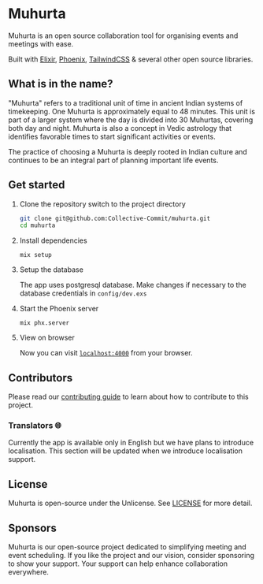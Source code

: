 # Muhurta
Muhurta is an open source collaboration tool for organising events and meetings with ease.


Built with [Elixir](https://github.com/elixir-lang/elixir), [Phoenix](https://github.com/phoenixframework/phoenix), [TailwindCSS](https://github.com/tailwindlabs/tailwindcss) & several other open source libraries.

## What is in the name?
"Muhurta" refers to a traditional unit of time in ancient Indian systems of timekeeping. One Muhurta is approximately equal to 48 minutes. This unit is part of a larger system where the day is divided into 30 Muhurtas, covering both day and night. Muhurta is also a concept in Vedic astrology that identifies favorable times to start significant activities or events. 

The practice of choosing a Muhurta is deeply rooted in Indian culture and continues to be an integral part of planning important life events. 

## Get started

1. Clone the repository switch to the project directory

   ```bash
   git clone git@github.com:Collective-Commit/muhurta.git
   cd muhurta
   ```

2. Install dependencies

   ```
   mix setup
   ```

3. Setup the database

   The app uses postgresql database. Make changes if necessary to the database credentials in `config/dev.exs`

4. Start the Phoenix server

   ```
   mix phx.server
   ```

5. View on browser

   Now you can visit [`localhost:4000`](http://localhost:4000) from your browser.


## Contributors

Please read our [contributing guide](CONTRIBUTING.md) to learn about how to contribute to this project.

### Translators 🌐

Currently the app is available only in English but we have plans to introduce localisation. This section will be updated when we introduce localisation support.

## License

Muhurta is open-source under the Unlicense. See [LICENSE](LICENSE) for more detail.

## Sponsors
Muhurta is our open-source project dedicated to simplifying meeting and event scheduling. If you like the project and our vision, consider sponsoring to show your support. Your support can help enhance collaboration everywhere.